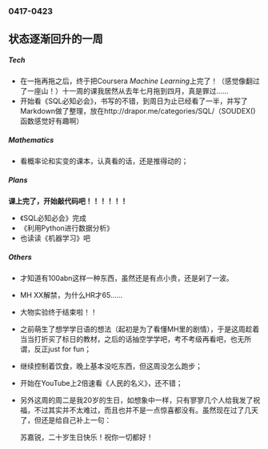 ### 0417-0423
**状态逐渐回升的一周**
---
##### Tech
- 在一拖再拖之后，终于把Coursera *Machine Learning*上完了！（感觉像翻过了一座山！）十一周的课我居然从去年七月拖到四月，真是罪过……
- 开始看《SQL必知必会》，书写的不错，到周日为止已经看了一半，并写了Markdown做了整理，放在http://drapor.me/categories/SQL/（SOUDEX()函数感觉好有趣啊）

##### Mathematics
- 看概率论和实变的课本，认真看的话，还是推得动的；

##### Plans
**课上完了，开始敲代码吧！！！！！！**
- 《SQL必知必会》完成
- 《利用Python进行数据分析》
- 也读读《机器学习》吧

##### Others
- 才知道有100abn这样一种东西，虽然还是有点小贵，还是剁了一波。
- MH XX解禁，为什么HR才65……
- 大物实验终于结束啦！！
- 之前萌生了想学学日语的想法（起初是为了看懂MH里的剧情），于是这周趁着当当打折买了标日的教材，之后的话抽空学学吧，考不考级再看吧，也无所谓，反正just for fun；
- 继续控制着饮食，晚上基本没吃东西，但这周没怎么跑步；
- 开始在YouTube上2倍速看《人民的名义》，还不错；

- 另外这周的周二是我20岁的生日，如想象中一样，只有寥寥几个人给我发了祝福，不过其实并不太难过，而且也并不是一点惊喜都没有。虽然现在过了几天了，但还是给自己补上一句：
  
  苏嘉锐，二十岁生日快乐！祝你一切都好！
